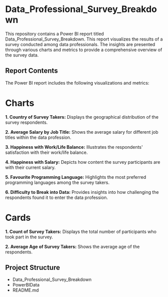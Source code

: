 # Data_Professional_Survey_Breakdown

This repository contains a Power BI report titled Data_Professional_Survey_Breakdown. This report visualizes the results of a survey conducted among data professionals. The insights are presented through various charts and metrics to provide a comprehensive overview of the survey data.

## Report Contents
The Power BI report includes the following visualizations and metrics:

# Charts
**1. Country of Survey Takers:**
Displays the geographical distribution of the survey respondents.

**2. Average Salary by Job Title:**
Shows the average salary for different job titles within the data profession.

**3. Happiness with Work/Life Balance:**
Illustrates the respondents' satisfaction with their work/life balance.

**4. Happiness with Salary:**
Depicts how content the survey participants are with their current salary.

**5. Favourite Programming Language:**
Highlights the most preferred programming languages among the survey takers.

**6. Difficulty to Break into Data:**
Provides insights into how challenging the respondents found it to enter the data profession.
# Cards
**1. Count of Survey Takers:**
Displays the total number of participants who took part in the survey.

**2. Average Age of Survey Takers:**
Shows the average age of the respondents.

## Project Structure
- Data_Professional_Survey_Breakdown
- PowerBIData
- README.md
